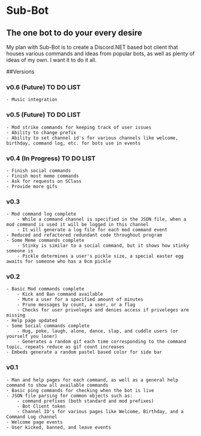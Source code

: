 ﻿# Sub-Bot

## The one bot to do your every desire
My plan with Sub-Bot is to create a Discord.NET based bot client that houses various commands and ideas from popular bots, 
as well as plenty of ideas of my own. I want it to do it all.

##Versions

### v0.6 (Future) TO DO LIST
    - Music integration
    
### v0.5 (Future) TO DO LIST
    - Mod strike commands for keeping track of user issues
    - Ability to change prefix
    - Ability to set channel id's for various channels like welcome, birthday, command log, etc. for bots use in events

### v0.4 (In Progress) TO DO LIST
    - Finish social commands
    - Finish most meme commands
    - Ask for requests on SClass
    - Provide more gifs

### v0.3
    - Mod command log complete
        - While a command channel is specified in the JSON file, when a mod command is used it will be logged in this channel
        - It will generate a log file for each mod command event
    - Reduced and refactored redundant code throughout program
    - Some Meme commands complete
        - Stinky is similar to a social command, but it shows how stinky someone is
        - Pickle determines a user's pickle size, a special easter egg awaits for someone who has a 0cm pickle

### v0.2
    - Basic Mod commands complete
        - Kick and Ban command available
        - Mute a user for a specified amount of minutes
        - Prune messages by count, a user, or a flag
        - Checks for user priveleges and denies access if priveleges are missing
    - Help page updated
    - Some Social commands complete
        - Hug, poke, laugh, alone, dance, slap, and cuddle users (or yourself you loner)
        - Generates a random gif each time corresponding to the command topic, repeats reduce as gif count increases
    - Embeds generate a random pastel based color for side bar

### v0.1
    - Man and help pages for each command, as well as a general help command to show all available commands
    - Basic ping commands for checking when the bot is live
    - JSON file parsing for common objects such as:
        - command prefixes (both standard and mod prefixes)
        - Bot Client token
        - Channel ID's for various pages like Welcome, Birthday, and a Command Log channel
    - Welcome page events
    - User kicked, banned, and leave events